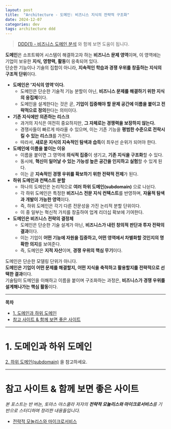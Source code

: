 ```yaml
---
layout: post
title:  "Architecture - 도메인: 비즈니스 지식의 전략적 구조화"
date: 2024-12-07
categories: dev
tags: architecture ddd
---
```


> [DDD(1) - 비즈니스 도메인 분석](https://assu10.github.io/dev/2024/07/13/ddd-biz-domain/) 와 함께 보면 도움이 됩니다.

**도메인**은 소프트웨어 시스템이 해결하고자 하는 **비즈니스 문제 영역**이며, 이 영역에는 기업이 보유한 **지식, 영향력, 활동**이 응축되어 있다.  
단순한 기능이나 기술의 집합이 아니라, **지속적인 학습과 경쟁 우위를 창출하는 지식의 구조적 단위**이다.

- **도메인은 '지식의 영역'이다.**
  - 도메인은 단순한 기술적 기능 분할이 아닌, **비즈니스 문제를 해결하기 위한 지식의 응집체**이다.
  - 도메인을 설계한다는 것은 곧, **기업이 집중해야 할 문제 공간에 이름을 붙이고 전략적으로 정의**한다는 의미이다.
- **기존 지식에만 의존하는 리스크**
  - 과거의 지식은 여전히 중요하지만, **그 자체로는 경쟁력을 보장하지 않는다.**
  - 경쟁사들이 빠르게 따라올 수 있으며, 이는 기존 기능을 **평범한 수준으로 전락시킬 수 있는 리스크**를 가진다.
  - 따라서, **새로운 지식의 지속적인 탐색과 습득**이 최우선 순위가 되어야 한다.
- **도메인에 이름을 붙이는 이유**
  - 이름을 붙이면 그 영역에 **의식적 집중**이 생기고, **기존 지식을 구조화**할 수 있다.
  - 동시에, **혁신이 일어날 수 있는 가능성 높은 공간을 인지하고 실험**할 수 있게 된다.
  - 이는 곧 **지속적인 경쟁 우위를 확보하기 위한 전략적 전제**가 된다.
- **하위 도메인과 컨텍스트 분할**
  - 하나의 도메인은 논리적으로 **여러 하위 도메인(subdomain)** 으로 나뉜다.
  - 각 하위 도메인은 특정한 **비즈니스 전문 지식 컨텍스트**를 반영하며, **자율적 탐색과 개발이 가능한 영역**이다.
  - 즉, 하위 도메인은 각기 다른 전문성을 가진 논리적 분할 단위이다.
  - 이 중 일부는 혁신적 가치를 창출하여 업계 리더십 확보에 기여한다.
- **도메인은 비즈니스 전략의 결정체**
  - 도메인은 단순한 기술 설계가 아닌, **비즈니스가 내린 창의적 판단과 투자 전략의 결과**이다.
  - 이는 기업이 **어떤 기능에 자원을 집중하고, 어떤 영역에서 차별화할 것인지의 명확한 의지**를 보여준다.
  - 즉, 도메인은 **지적 자산**이며, **경쟁 우위의 핵심 무기**이다.

도메인은 단순한 모델링 단위가 아니다.  
**도메인은 기업이 어떤 문제를 해결할지, 어떤 지식을 축적하고 활용할지를 전략적으로 선택한 결과**이다.  
기술팀이 도메인을 이해하고 이름을 붙이며 구조화하는 과정은, **비즈니스가 경쟁 우위를 설계해나가는 핵심 활동**이다.

---

**목차**

<!-- TOC -->
* [1. 도메인과 하위 도메인](#1-도메인과-하위-도메인)
* [참고 사이트 & 함께 보면 좋은 사이트](#참고-사이트--함께-보면-좋은-사이트)
<!-- TOC -->

---

# 1. 도메인과 하위 도메인

[2. 하위 도메인(subdomain)](https://assu10.github.io/dev/2024/07/13/ddd-biz-domain/#2-%ED%95%98%EC%9C%84-%EB%8F%84%EB%A9%94%EC%9D%B8subdomain) 을 참고하세요.

---

# 참고 사이트 & 함께 보면 좋은 사이트

*본 포스트는 반 버논, 토마스 야스쿨라 저자의 **전략적 모놀리스와 마이크로서비스**를 기반으로 스터디하며 정리한 내용들입니다.*

* [전략적 모놀리스와 마이크로서비스](https://www.yes24.com/product/goods/144267386)